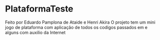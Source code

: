 # PlataformaTeste
Feito por Eduardo Pamplona de Ataide e Henri Akira
O projeto tem um mini jogo de plataforma com aplicação de todos os codigos passados em e alguns com auxilio da Internet
